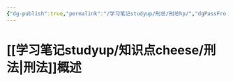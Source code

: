 ```yaml
---
{"dg-publish":true,"permalink":"/学习笔记studyup/刑总/刑总hp/","dgPassFrontmatter":true,"created":"2024-10-09T10:38:46.215+08:00","updated":"2024-10-09T10:39:30.295+08:00"}
---
```


# [[学习笔记studyup/知识点cheese/刑法\|刑法]]概述
